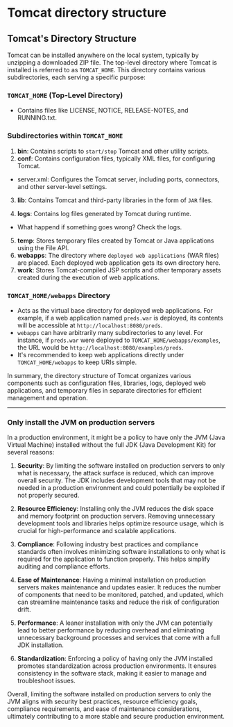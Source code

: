 # Tomcat directory structure

## Tomcat's Directory Structure

Tomcat can be installed anywhere on the local system, typically by unzipping a downloaded ZIP file. The top-level directory where Tomcat is installed is referred to as `TOMCAT_HOME`. This directory contains various subdirectories, each serving a specific purpose:

### `TOMCAT_HOME` (Top-Level Directory)
- Contains files like LICENSE, NOTICE, RELEASE-NOTES, and RUNNING.txt.

### Subdirectories within `TOMCAT_HOME`
1. **bin**: Contains scripts to `start/stop` Tomcat and other utility scripts.
2. **conf**: Contains configuration files, typically XML files, for configuring Tomcat.

- server.xml: Configures the Tomcat server, including ports, connectors, and other server-level settings.

3. **lib**: Contains Tomcat and third-party libraries in the form of `JAR` files.

4. **logs**: Contains log files generated by Tomcat during runtime.

- What happend if something goes wrong? Check the logs.

5. **temp**: Stores temporary files created by Tomcat or Java applications using the File API.
6. **webapps**: The directory where `deployed web applications` (WAR files) are placed. Each deployed web application gets its own directory here.
7. **work**: Stores Tomcat-compiled JSP scripts and other temporary assets created during the execution of web applications.

### `TOMCAT_HOME/webapps` Directory
- Acts as the virtual base directory for deployed web applications. For example, if a web application named `preds.war` is deployed, its contents will be accessible at `http://localhost:8080/preds`.
- `webapps` can have arbitrarily many subdirectories to any level. For instance, if `preds.war` were deployed to `TOMCAT_HOME/webapps/examples`, the URL would be `http://localhost:8080/examples/preds`.
- It's recommended to keep web applications directly under `TOMCAT_HOME/webapps` to keep URIs simple.

In summary, the directory structure of Tomcat organizes various components such as configuration files, libraries, logs, deployed web applications, and temporary files in separate directories for efficient management and operation.

---
### Only install the JVM on production servers
In a production environment, it might be a policy to have only the JVM (Java Virtual Machine) installed without the full JDK (Java Development Kit) for several reasons:

1. **Security**: By limiting the software installed on production servers to only what is necessary, the attack surface is reduced, which can improve overall security. The JDK includes development tools that may not be needed in a production environment and could potentially be exploited if not properly secured.

2. **Resource Efficiency**: Installing only the JVM reduces the disk space and memory footprint on production servers. Removing unnecessary development tools and libraries helps optimize resource usage, which is crucial for high-performance and scalable applications.

3. **Compliance**: Following industry best practices and compliance standards often involves minimizing software installations to only what is required for the application to function properly. This helps simplify auditing and compliance efforts.

4. **Ease of Maintenance**: Having a minimal installation on production servers makes maintenance and updates easier. It reduces the number of components that need to be monitored, patched, and updated, which can streamline maintenance tasks and reduce the risk of configuration drift.

5. **Performance**: A leaner installation with only the JVM can potentially lead to better performance by reducing overhead and eliminating unnecessary background processes and services that come with a full JDK installation.

6. **Standardization**: Enforcing a policy of having only the JVM installed promotes standardization across production environments. It ensures consistency in the software stack, making it easier to manage and troubleshoot issues.

Overall, limiting the software installed on production servers to only the JVM aligns with security best practices, resource efficiency goals, compliance requirements, and ease of maintenance considerations, ultimately contributing to a more stable and secure production environment.